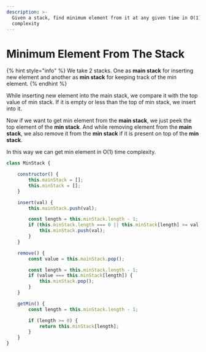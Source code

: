 ```yaml
---
description: >-
  Given a stack, find minimum element from it at any given time in O(1) time
  complexity
---
```


# Minimum Element From The Stack

{% hint style="info" %}
We take 2 stacks. One as **main stack** for inserting new element and another as **min stack** for keeping track of the min element.
{% endhint %}

While inserting new element into the main stack, we compare it with the top value of min stack. If it is empty or less than the top of min stack, we insert into it.

Now if we want to get min element from the **main stack**, we just peek the top element of the **min stack**. And while removing element from the **main stack**, we also remove it from the **min stack** if it is present on top of the **min stack**.

In this way we can get min element in O\(1\) time complexity.

```javascript
class MinStack {

    constructor() {
        this.mainStack = [];
        this.minStack = [];
    }

    insert(val) {
        this.mainStack.push(val);

        const length = this.minStack.length - 1;
        if (this.minStack.length === 0 || this.minStack[length] >= val) {
            this.minStack.push(val);
        }
    }

    remove() {
        const value = this.mainStack.pop();

        const length = this.minStack.length - 1;
        if (value === this.minStack[length]) {
            this.minStack.pop();
        }
    }

    getMin() {
        const length = this.minStack.length - 1;

        if (length >= 0) {
            return this.minStack[length];
        }
    }
}
```



